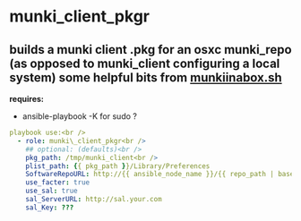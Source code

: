 munki\_client\_pkgr
=====
builds a munki client .pkg for an osxc munki\_repo
(as opposed to munki\_client configuring a local system)
some helpful bits from [munkiinabox.sh](https://github.com/tbridge/munki-in-a-box/blob/master/munkiinabox.sh)
-----
**requires:**
- ansible\-playbook \-K for sudo ?<br />

```yaml
playbook use:<br />
  - role: munki\_client_pkgr<br />
    ## optional: (defaults)<br />
    pkg_path: /tmp/munki_client<br />
    plist_path: {{ pkg_path }}/Library/Preferences
    SoftwareRepoURL: http://{{ ansible_node_name }}/{{ repo_path | basename }}
    use_facter: true
    use_sal: true
    sal_ServerURL: http://sal.your.com
    sal_Key: ???
```
